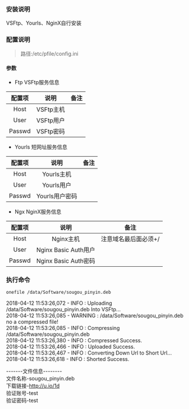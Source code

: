 
### 安装说明
VSFtp、Yourls、NginX自行安装

### 配置说明
> 路径:/etc/pfile/config.ini

#### 参数
* Ftp VSFtp服务信息

|配置项|说明|备注|
|:-:|:-:|:-:|
|Host|VSFtp主机|
|User|VSFtp用户||
|Passwd|VSFtp密码||

* Yourls 短网址服务信息

|配置项|说明|备注|
|:-:|:-:|:-:|
|Host|Yourls主机||
|User|Yourls用户||
|Passwd|Yourls用户密码||

* Ngx NginX服务信息

|配置项|说明|备注|
|:-:|:-:|:-:|
|Host|Nginx主机|注意域名最后面必须+/|
|User|Nginx Basic Auth用户||
|Passwd|Nginx Basic Auth密码||

### 执行命令
`onefile /data/Software/sougou_pinyin.deb`

2018-04-12 11:53:26,072 - INFO : Uploading /data/Software/sougou_pinyin.deb Into VSFtp...  
2018-04-12 11:53:26,085 - WARNING : /data/Software/sougou_pinyin.deb no a compressed file!  
2018-04-12 11:53:26,085 - INFO : Compressing /data/Software/sougou_pinyin.deb  
2018-04-12 11:53:26,380 - INFO : Compressed Success.  
2018-04-12 11:53:26,466 - INFO : Uploaded Success.  
2018-04-12 11:53:26,467 - INFO : Converting Down Url to Short Url...  
2018-04-12 11:53:26,618 - INFO : Shorted Success.

\-------文件信息--------  
文件名称-sougou_pinyin.deb  
下载链接-http://u.io/1d  
验证账号-test  
验证密码-test
